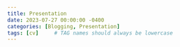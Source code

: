 ```yaml
---
title: Presentation
date: 2023-07-27 00:00:00 -0400
categories: [Blogging, Presentation]
tags: [cv]     # TAG names should always be lowercase
---
```

